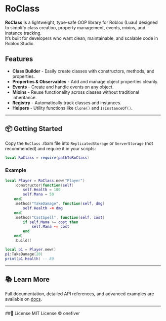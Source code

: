 # RoClass
**RoClass** is a lightweight, type-safe OOP library for Roblox (Luau) designed to simplify class creation, property management, events, mixins, and instance tracking.  
It’s built for developers who want clean, maintainable, and scalable code in Roblox Studio.
## Features
- **Class Builder** - Easily create classes with constructors, methods, and properties.
- **Properties & Observables** - Add and manage object properties cleanly.
- **Events** - Create and handle events on any object.
- **Mixins** - Reuse functionality across classes without traditional inheritance.
- **Registry** - Automatically track classes and instances.
- **Helpers** - Utility functions like `Clone()` and `IsInstanceOf()`.

---

## 📦 Getting Started
Copy the `RoClass` .rbxm file into `ReplicatedStorage` or `ServerStorage` (not recommended) and require it in your scripts:
```lua
local RoClass = require(pathToRoClass)
```

### Example
```lua
local Player = RoClass.new("Player")
    :constructor(function(self)
        self.Health = 100
        self.Mana = 50
    end)
    :method("TakeDamage", function(self, dmg)
        self.Health -= dmg
    end)
    :method("CastSpell", function(self, cost)
        if self.Mana >= cost then
            self.Mana -= cost
        end
    end)
    :build()

local p1 = Player.new()
p1:TakeDamage(20)
print(p1.Health) -- 80
```

---

## 📚 Learn More
Full documentation, detailed API references, and advanced examples are available on [docs](https://onefiver.github.io/RoClass).

---

##🔖 License
MIT License © onefiver
